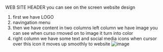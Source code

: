 WEB SITE HEADER 
you can see on the screen website design 
1) first we have LOGO
2) navingation menu
3) then we have content in two columns
  left column we have image 
  you can see when curso rmoved on to image it turn into color
4) right column we have some text and social media icons
 when cursor over this icon it moves up smoothly to website 
![image](https://user-images.githubusercontent.com/87599805/127185646-31626dfb-6f10-4b5a-8d23-0257a34d1b27.png)
